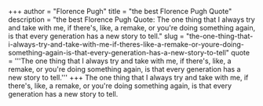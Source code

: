 +++
author = "Florence Pugh"
title = "the best Florence Pugh Quote"
description = "the best Florence Pugh Quote: The one thing that I always try and take with me, if there's, like, a remake, or you're doing something again, is that every generation has a new story to tell."
slug = "the-one-thing-that-i-always-try-and-take-with-me-if-theres-like-a-remake-or-youre-doing-something-again-is-that-every-generation-has-a-new-story-to-tell"
quote = '''The one thing that I always try and take with me, if there's, like, a remake, or you're doing something again, is that every generation has a new story to tell.'''
+++
The one thing that I always try and take with me, if there's, like, a remake, or you're doing something again, is that every generation has a new story to tell.

